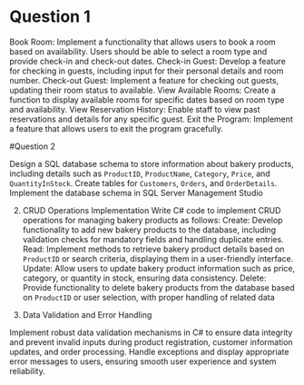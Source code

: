 # Question 1

Book Room: Implement a functionality that allows users to book a room based on availability. Users should be able to select a room type and provide check-in and check-out dates.
Check-in Guest: Develop a feature for checking in guests, including input for their personal details and room number.
Check-out Guest: Implement a feature for checking out guests, updating their room status to available.
View Available Rooms: Create a function to display available rooms for specific dates based on room type and availability.
View Reservation History: Enable staff to view past reservations and details for any specific guest.
Exit the Program: Implement a feature that allows users to exit the program gracefully.

#Question 2

Design a SQL database schema to store information about bakery products, including details such as `ProductID`, `ProductName`, `Category`, `Price`, and `QuantityInStock`. 
Create tables  for `Customers`, `Orders`, and `OrderDetails`. 
Implement the database schema in SQL Server Management Studio

2.  CRUD Operations Implementation
Write C# code to implement CRUD operations for managing bakery products as follows:
Create:  Develop functionality to add new bakery products to the database, including validation checks for mandatory fields and handling duplicate entries. 
Read:  Implement methods to retrieve bakery product details based on `ProductID` or search criteria, displaying them in a user-friendly interface. 
Update:  Allow users to update bakery product information such as price, category, or quantity in stock, ensuring data consistency. 
Delete:  Provide functionality to delete bakery products from the database based on `ProductID` or user selection, with proper handling of related data 

3. Data Validation and Error Handling

Implement robust data validation mechanisms in C# to ensure data integrity and prevent invalid inputs during product registration, customer information updates, and order processing. 
Handle exceptions and display appropriate error messages to users, ensuring smooth user experience and system reliability. 
